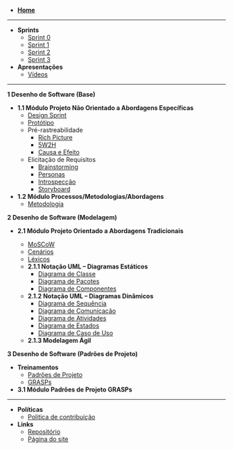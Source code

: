 <!-- docs/_sidebar.md -->
* [**Home**](/README)

---

* **Sprints**
  - [Sprint 0](/pages/sprints/sprint0.md)
  - [Sprint 1](/pages/sprints/sprint1.md)
  - [Sprint 2](/pages/sprints/sprint2.md)
  - [Sprint 3](/pages/sprints/sprint3.md)
* **Apresentações** 
  - [Vídeos](/presentations/presentations.md)

---

**1 Desenho de Software (Base)**
  * **1.1 Módulo Projeto Não Orientado a Abordagens Específicas**
    * [Design Sprint](/pages/base/designsprint.md)
    * [Protótipo](/pages/base/prototype.md)
    * Pré-rastreabilidade
      * [Rich Picture](/pages/base/preTraceability/richPicture.md)
      * [5W2H](/pages/base/preTraceability/5w2h.md)
      * [Causa e Efeito](/pages/base/preTraceability/causaEfeito.md)
    * Elicitação de Requisitos
      * [Brainstorming](/pages/base/elicitation/brainstorming.md)
      * [Personas](/pages/base/elicitation/persona.md)
      * [Introspecção](/pages/base/elicitation/introspeccao.md)
      * [Storyboard](/pages/base/elicitation/storyboard.md)
  * **1.2 Módulo Processos/Metodologias/Abordagens**
    * [Metodologia](/pages/base/metodology/metodologia.md)

**2 Desenho de Software (Modelagem)**
  * **2.1 Módulo Projeto Orientado a Abordagens Tradicionais**

    * [MoSCoW](/pages/base/elicitation/moscow.md)
    * [Cenários](/pages/modeling/scenario.md)
    * [Léxicos](/pages/modeling/lexico.md)
    * **2.1.1 Notação UML – Diagramas Estáticos**
      * [Diagrama de Classe](/pages/modeling/diagrams/classes.md)
      * [Diagrama de Pacotes](/pages/modeling/diagrams/package.md)
      * [Diagrama de Componentes](/pages/modeling/diagrams/components.md)
    * **2.1.2 Notação UML – Diagramas Dinâmicos**
      * [Diagrama de Sequência](/pages/modeling/diagrams/sequency.md)
      * [Diagrama de Comunicação](/pages/modeling/diagrams/communication.md)
      * [Diagrama de Atividades](/pages/modeling/diagrams/activity.md)
      * [Diagrama de Estados](/pages/modeling/diagrams/states.md)
      * [Diagrama de Caso de Uso](/pages/modeling/diagrams/usercase.md)
    * **2.1.3 Modelagem Ágil**

**3 Desenho de Software (Padrões de Projeto)**
  * **Treinamentos**
      * [Padrões de Projeto](/pages/design_patterns/patterns.md)
      * [GRASPs](/pages/design_patterns/trainning-grasp.md)
  * **3.1 Módulo Padrões de Projeto GRASPs**



---

* **Políticas**
  - [Politica de contribuíção](/pages/policy/policies.md)
* **Links**
  * [Repositório](https://github.com/UnBArqDsw2020-2/2020.2_G6)
  * [Página do site](/pages/)
